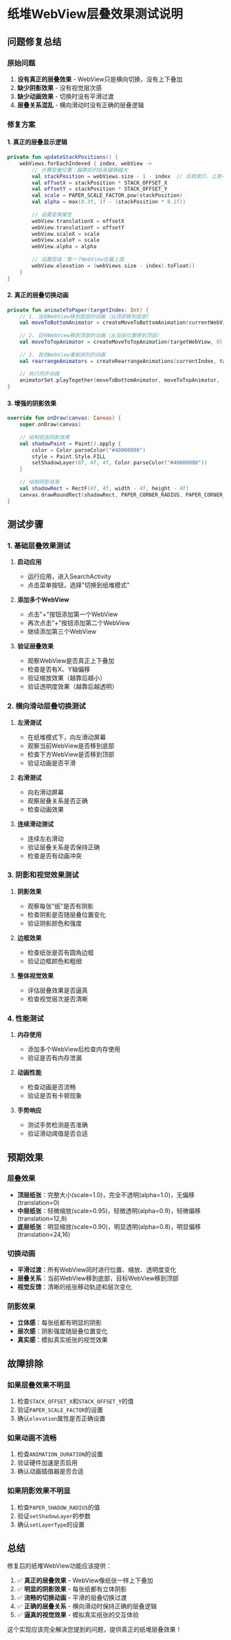 # 纸堆WebView层叠效果测试说明

## 问题修复总结

### 原始问题
1. **没有真正的层叠效果** - WebView只是横向切换，没有上下叠加
2. **缺少阴影效果** - 没有视觉层次感
3. **缺少动画效果** - 切换时没有平滑过渡
4. **层叠关系混乱** - 横向滑动时没有正确的层叠逻辑

### 修复方案

#### 1. 真正的层叠显示逻辑
```kotlin
private fun updateStackPositions() {
    webViews.forEachIndexed { index, webView ->
        // 计算层叠位置：越靠后的纸张偏移越大
        val stackPosition = webViews.size - 1 - index  // 反转索引，让第一个WebView在最上面
        val offsetX = stackPosition * STACK_OFFSET_X
        val offsetY = stackPosition * STACK_OFFSET_Y
        val scale = PAPER_SCALE_FACTOR.pow(stackPosition)
        val alpha = max(0.3f, 1f - (stackPosition * 0.1f))
        
        // 设置变换属性
        webView.translationX = offsetX
        webView.translationY = offsetY
        webView.scaleX = scale
        webView.scaleY = scale
        webView.alpha = alpha
        
        // 设置层级：第一个WebView在最上面
        webView.elevation = (webViews.size - index).toFloat()
    }
}
```

#### 2. 真正的层叠切换动画
```kotlin
private fun animateToPaper(targetIndex: Int) {
    // 1. 当前WebView移到底部的动画（从顶部移到底部）
    val moveToBottomAnimator = createMoveToBottomAnimation(currentWebView, webViews.size - 1)
    
    // 2. 目标WebView移到顶部的动画（从当前位置移到顶部）
    val moveToTopAnimator = createMoveToTopAnimation(targetWebView, 0)
    
    // 3. 其他WebView重新排列的动画
    val rearrangeAnimators = createRearrangeAnimations(currentIndex, targetIndex)
    
    // 执行同步动画
    animatorSet.playTogether(moveToBottomAnimator, moveToTopAnimator, ...rearrangeAnimators)
}
```

#### 3. 增强的阴影效果
```kotlin
override fun onDraw(canvas: Canvas) {
    super.onDraw(canvas)
    
    // 绘制纸张阴影效果
    val shadowPaint = Paint().apply {
        color = Color.parseColor("#40000000")
        style = Paint.Style.FILL
        setShadowLayer(8f, 4f, 4f, Color.parseColor("#40000000"))
    }
    
    // 绘制阴影背景
    val shadowRect = RectF(4f, 4f, width - 4f, height - 4f)
    canvas.drawRoundRect(shadowRect, PAPER_CORNER_RADIUS, PAPER_CORNER_RADIUS, shadowPaint)
}
```

## 测试步骤

### 1. 基础层叠效果测试
1. **启动应用**
   - 运行应用，进入SearchActivity
   - 点击菜单按钮，选择"切换到纸堆模式"

2. **添加多个WebView**
   - 点击"+"按钮添加第一个WebView
   - 再次点击"+"按钮添加第二个WebView
   - 继续添加第三个WebView

3. **验证层叠效果**
   - 观察WebView是否真正上下叠加
   - 检查是否有X、Y轴偏移
   - 验证缩放效果（越靠后越小）
   - 验证透明度效果（越靠后越透明）

### 2. 横向滑动层叠切换测试
1. **左滑测试**
   - 在纸堆模式下，向左滑动屏幕
   - 观察当前WebView是否移到底部
   - 检查下方WebView是否移到顶部
   - 验证动画是否平滑

2. **右滑测试**
   - 向右滑动屏幕
   - 观察层叠关系是否正确
   - 检查动画效果

3. **连续滑动测试**
   - 连续左右滑动
   - 验证层叠关系是否保持正确
   - 检查是否有动画冲突

### 3. 阴影和视觉效果测试
1. **阴影效果**
   - 观察每张"纸"是否有阴影
   - 检查阴影是否随层叠位置变化
   - 验证阴影颜色和强度

2. **边框效果**
   - 检查纸张是否有圆角边框
   - 验证边框颜色和粗细

3. **整体视觉效果**
   - 评估层叠效果是否逼真
   - 检查视觉层次是否清晰

### 4. 性能测试
1. **内存使用**
   - 添加多个WebView后检查内存使用
   - 验证是否有内存泄漏

2. **动画性能**
   - 检查动画是否流畅
   - 验证是否有卡顿现象

3. **手势响应**
   - 测试手势检测是否准确
   - 验证滑动阈值是否合适

## 预期效果

### 层叠效果
- **顶层纸张**：完整大小(scale=1.0)，完全不透明(alpha=1.0)，无偏移(translation=0)
- **中层纸张**：轻微缩放(scale=0.95)，轻微透明(alpha=0.9)，轻微偏移(translation=12,8)
- **底层纸张**：明显缩放(scale=0.90)，明显透明(alpha=0.8)，明显偏移(translation=24,16)

### 切换动画
- **平滑过渡**：所有WebView同时进行位置、缩放、透明度变化
- **层叠关系**：当前WebView移到底部，目标WebView移到顶部
- **视觉反馈**：清晰的纸张移动轨迹和层次变化

### 阴影效果
- **立体感**：每张纸都有明显的阴影
- **层次感**：阴影强度随层叠位置变化
- **真实感**：模拟真实纸张的视觉效果

## 故障排除

### 如果层叠效果不明显
1. 检查`STACK_OFFSET_X`和`STACK_OFFSET_Y`的值
2. 验证`PAPER_SCALE_FACTOR`的设置
3. 确认`elevation`属性是否正确设置

### 如果动画不流畅
1. 检查`ANIMATION_DURATION`的设置
2. 验证硬件加速是否启用
3. 确认动画插值器是否合适

### 如果阴影效果不明显
1. 检查`PAPER_SHADOW_RADIUS`的值
2. 验证`setShadowLayer`的参数
3. 确认`setLayerType`的设置

## 总结

修复后的纸堆WebView功能应该提供：

1. ✅ **真正的层叠效果** - WebView像纸张一样上下叠加
2. ✅ **明显的阴影效果** - 每张纸都有立体阴影
3. ✅ **流畅的切换动画** - 平滑的层叠切换过渡
4. ✅ **正确的层叠关系** - 横向滑动时保持正确的层叠逻辑
5. ✅ **逼真的视觉效果** - 模拟真实纸张的交互体验

这个实现应该完全解决您提到的问题，提供真正的纸堆层叠效果！

